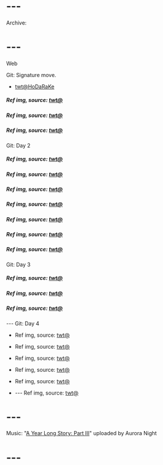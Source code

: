 # ---
Archive:
# ---

Web

Git: Signature move.

- [twt@HoDaRaKe](https://x.com/HoDaRaKe/status/1800884181108773266)

##### Ref img, source: [twt@](https://x.com/keiuzuki/status/1800913470558494861)
##### Ref img, source: [twt@](https://x.com/yurari_banri/status/1800639644620767293)
##### Ref img, source: [twt@](https://x.com/unicouniuni3/status/1800893035213156822)

Git: Day 2

##### Ref img, source: [twt@](https://x.com/tabakko/status/1801057217954631789)
##### Ref img, source: [twt@](https://x.com/aerisephs/status/1800876314276303125)
##### Ref img, source: [twt@](https://x.com/coffee2hai/status/1801008107662745761)
##### Ref img, source: [twt@](https://x.com/PeachMilky_Cos/status/1801031739206189419)
##### Ref img, source: [twt@](https://x.com/ito_ito_18/status/1801004300673720742)
##### Ref img, source: [twt@](https://x.com/hyxpk/status/1800955236980490569)
##### Ref img, source: [twt@](https://x.com/nzxt_cam/status/1801197875143348707)

Git: Day 3

##### Ref img, source: [twt@](https://x.com/Kuroneko__x/status/1801307726599045205)

##### Ref img, source: [twt@](https://x.com/HAL09999/status/1801561588173779323)
##### Ref img, source: [twt@](https://x.com/neorarty3/status/1801393311883698210)

--- Git: Day 4

- Ref img, source: [twt@](https://x.com/NARAKATHEGAME/status/1801646000353763710)
- Ref img, source: [twt@](https://x.com/depressionlesss/status/1801547627559006356)

- Ref img, source: [twt@](https://x.com/Spideraxe30/status/1801708138078642301)
- Ref img, source: [twt@](https://x.com/Spideraxe30/status/1801709684505588079)
- Ref img, source: [twt@](https://x.com/Spideraxe30/status/1801564473796280333)

- --- Ref img, source: [twt@](https://x.com/i/bookmarks?post_id=1801534547730792867)

# ---
Music: "[A Year Long Story: Part III](https://www.youtube.com/watch?v=76Pdg2-BpG0)" uploaded by Aurora Night
# ---
